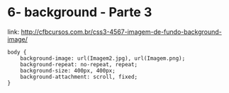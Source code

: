 # 6- background - Parte 3

link: http://cfbcursos.com.br/css3-4567-imagem-de-fundo-background-image/

```
body {
    background-image: url(Imagem2.jpg), url(Imagem.png);
    background-repeat: no-repeat, repeat;
    background-size: 400px, 400px;
    background-attachment: scroll, fixed;
}
```
